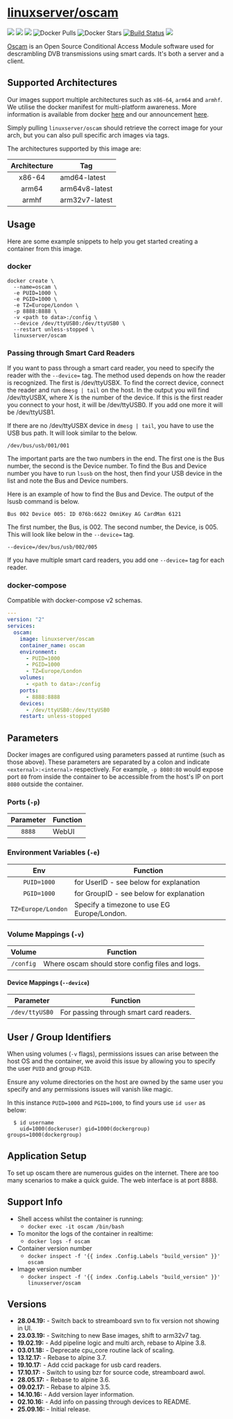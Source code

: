 # [linuxserver/oscam](https://github.com/linuxserver/docker-oscam)

[![](https://img.shields.io/discord/354974912613449730.svg?logo=discord&label=LSIO%20Discord&style=flat-square)](https://discord.gg/YWrKVTn)
[![](https://images.microbadger.com/badges/version/linuxserver/oscam.svg)](https://microbadger.com/images/linuxserver/oscam "Get your own version badge on microbadger.com")
[![](https://images.microbadger.com/badges/image/linuxserver/oscam.svg)](https://microbadger.com/images/linuxserver/oscam "Get your own version badge on microbadger.com")
![Docker Pulls](https://img.shields.io/docker/pulls/linuxserver/oscam.svg)
![Docker Stars](https://img.shields.io/docker/stars/linuxserver/oscam.svg)
[![Build Status](https://ci.linuxserver.io/buildStatus/icon?job=Docker-Pipeline-Builders/docker-oscam/master)](https://ci.linuxserver.io/job/Docker-Pipeline-Builders/job/docker-oscam/job/master/)
[![](https://lsio-ci.ams3.digitaloceanspaces.com/linuxserver/oscam/latest/badge.svg)](https://lsio-ci.ams3.digitaloceanspaces.com/linuxserver/oscam/latest/index.html)

[Oscam](http://www.streamboard.tv/oscam/) is an Open Source Conditional Access Module software used for descrambling DVB transmissions using smart cards. It's both a server and a client.

## Supported Architectures

Our images support multiple architectures such as `x86-64`, `arm64` and `armhf`. We utilise the docker manifest for multi-platform awareness. More information is available from docker [here](https://github.com/docker/distribution/blob/master/docs/spec/manifest-v2-2.md#manifest-list) and our announcement [here](https://blog.linuxserver.io/2019/02/21/the-lsio-pipeline-project/). 

Simply pulling `linuxserver/oscam` should retrieve the correct image for your arch, but you can also pull specific arch images via tags.

The architectures supported by this image are:

| Architecture | Tag |
| :----: | --- |
| x86-64 | amd64-latest |
| arm64 | arm64v8-latest |
| armhf | arm32v7-latest |


## Usage

Here are some example snippets to help you get started creating a container from this image.

### docker

```
docker create \
  --name=oscam \
  -e PUID=1000 \
  -e PGID=1000 \
  -e TZ=Europe/London \
  -p 8888:8888 \
  -v <path to data>:/config \
  --device /dev/ttyUSB0:/dev/ttyUSB0 \
  --restart unless-stopped \
  linuxserver/oscam
```

### Passing through Smart Card Readers

If you want to pass through a smart card reader, you need to specify the reader with the `--device=` tag. The method used depends on how the reader is recognized.
The first is /dev/ttyUSBX. To find the correct device, connect the reader and run `dmesg | tail` on the host. In the output you will find /dev/ttyUSBX, where X is the number of the device. If this is the first reader you connect to your host, it will be /dev/ttyUSB0. If you add one more it will be /dev/ttyUSB1.

If there are no /dev/ttyUSBX device in `dmesg | tail`, you have to use the USB bus path. It will look similar to the below.

`/dev/bus/usb/001/001`

The important parts are the two numbers in the end. The first one is the Bus number, the second is the Device number. To find the Bus and Device number you have to run `lsusb` on the host, then find your USB device in the list and note the Bus and Device numbers.

Here is an example of how to find the Bus and Device. The output of the lsusb command is below.

`Bus 002 Device 005: ID 076b:6622 OmniKey AG CardMan 6121`

The first number, the Bus, is 002. The second number, the Device, is 005. This will look like below in the `--device=` tag.

`--device=/dev/bus/usb/002/005`

If you have multiple smart card readers, you add one `--device=` tag for each reader.


### docker-compose

Compatible with docker-compose v2 schemas.

```yaml
---
version: "2"
services:
  oscam:
    image: linuxserver/oscam
    container_name: oscam
    environment:
      - PUID=1000
      - PGID=1000
      - TZ=Europe/London
    volumes:
      - <path to data>:/config
    ports:
      - 8888:8888
    devices:
      - /dev/ttyUSB0:/dev/ttyUSB0
    restart: unless-stopped
```

## Parameters

Docker images are configured using parameters passed at runtime (such as those above). These parameters are separated by a colon and indicate `<external>:<internal>` respectively. For example, `-p 8080:80` would expose port `80` from inside the container to be accessible from the host's IP on port `8080` outside the container.

### Ports (`-p`)

| Parameter | Function |
| :----: | --- |
| `8888` | WebUI |


### Environment Variables (`-e`)

| Env | Function |
| :----: | --- |
| `PUID=1000` | for UserID - see below for explanation |
| `PGID=1000` | for GroupID - see below for explanation |
| `TZ=Europe/London` | Specify a timezone to use EG Europe/London. |

### Volume Mappings (`-v`)

| Volume | Function |
| :----: | --- |
| `/config` | Where oscam should store config files and logs. |

#### Device Mappings (`--device`)
| Parameter | Function |
| :-----:   | --- |
| `/dev/ttyUSB0` | For passing through smart card readers. |


## User / Group Identifiers

When using volumes (`-v` flags), permissions issues can arise between the host OS and the container, we avoid this issue by allowing you to specify the user `PUID` and group `PGID`.

Ensure any volume directories on the host are owned by the same user you specify and any permissions issues will vanish like magic.

In this instance `PUID=1000` and `PGID=1000`, to find yours use `id user` as below:

```
  $ id username
    uid=1000(dockeruser) gid=1000(dockergroup) groups=1000(dockergroup)
```

## Application Setup

To set up oscam there are numerous guides on the internet. There are too many scenarios to make a quick guide.
The web interface is at port 8888.



## Support Info

* Shell access whilst the container is running: 
  * `docker exec -it oscam /bin/bash`
* To monitor the logs of the container in realtime: 
  * `docker logs -f oscam`
* Container version number 
  * `docker inspect -f '{{ index .Config.Labels "build_version" }}' oscam`
* Image version number
  * `docker inspect -f '{{ index .Config.Labels "build_version" }}' linuxserver/oscam`

## Versions

* **28.04.19:** - Switch back to streamboard svn to fix version not showing in UI.
* **23.03.19:** - Switching to new Base images, shift to arm32v7 tag.
* **19.02.19:** - Add pipeline logic and multi arch, rebase to Alpine 3.8.
* **03.01.18:** - Deprecate cpu_core routine lack of scaling.
* **13.12.17:** - Rebase to alpine 3.7.
* **19.10.17:** - Add ccid package for usb card readers.
* **17.10.17:** - Switch to using bzr for source code, streamboard awol.
* **28.05.17:** - Rebase to alpine 3.6.
* **09.02.17:** - Rebase to alpine 3.5.
* **14.10.16:** - Add version layer information.
* **02.10.16:** - Add info on passing through devices to README.
* **25.09.16:** - Initial release.
